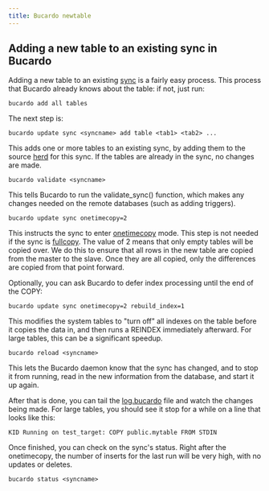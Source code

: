 ```yaml
---
title: Bucardo newtable
---
```


Adding a new table to an existing sync in Bucardo
-------------------------------------------------

Adding a new table to an existing [sync](/Bucardo/sync) is a fairly easy process. This process that Bucardo already knows about the table: if not, just run:

    bucardo add all tables

The next step is:

    bucardo update sync <syncname> add table <tab1> <tab2> ...

This adds one or more tables to an existing sync, by adding them to the source [herd](/Bucardo/herd) for this sync. If the tables are already in the sync, no changes are made.

    bucardo validate <syncname>

This tells Bucardo to run the validate_sync() function, which makes any changes needed on the remote databases (such as adding triggers).

    bucardo update sync onetimecopy=2

This instructs the sync to enter [onetimecopy](/Bucardo/operations/onetimecopy) mode. This step is not needed if the sync is [fullcopy](/Bucardo/fullcopy). The value of 2 means that only empty tables will be copied over. We do this to ensure that all rows in the new table are copied from the master to the slave. Once they are all copied, only the differences are copied from that point forward.

Optionally, you can ask Bucardo to defer index processing until the end of the COPY:

    bucardo update sync onetimecopy=2 rebuild_index=1

This modifies the system tables to "turn off" all indexes on the table before it copies the data in, and then runs a REINDEX immediately afterward. For large tables, this can be a significant speedup.

    bucardo reload <syncname>

This lets the Bucardo daemon know that the sync has changed, and to stop it from running, read in the new information from the database, and start it up again.

After that is done, you can tail the [log.bucardo](/Bucardo/log.bucardo) file and watch the changes being made. For large tables, you should see it stop for a while on a line that looks like this:

    KID Running on test_target: COPY public.mytable FROM STDIN

Once finished, you can check on the sync's status. Right after the onetimecopy, the number of inserts for the last run will be very high, with no updates or deletes.

    bucardo status <syncname>

